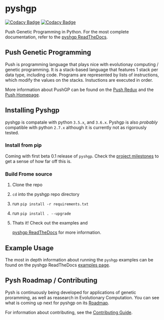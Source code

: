 # pyshgp

[![Codacy Badge](https://api.codacy.com/project/badge/Grade/fc15a23a8626411994234a3cc0a1a43c)](https://www.codacy.com/app/erp12/pyshgp?utm_source=github.com&amp;utm_medium=referral&amp;utm_content=erp12/pyshgp&amp;utm_campaign=Badge_Grade)
[![Codacy Badge](https://api.codacy.com/project/badge/Coverage/fc15a23a8626411994234a3cc0a1a43c)](https://www.codacy.com/app/erp12/pyshgp?utm_source=github.com&utm_medium=referral&utm_content=erp12/pyshgp&utm_campaign=Badge_Coverage)

Push Genetic Programming in Python. For the most complete documentation,
refer to the [pyshgp ReadTheDocs](http://pysh2.readthedocs.io/en/latest/).

## Push Genetic Programming

Push is programming language that plays nice with evolutionay computing
/ genetic programming. It is a stack-based language that features 1
stack per data type, including code. Programs are represented by lists
of instructions, which modify the values on the stacks. Instuctions are
executed in order.

More information about PushGP can be found on the
[Push Redux](https://erp12.github.io/push-redux/) and the
[Push Homepage](http://faculty.hampshire.edu/lspector/push.html).

## Installing Pyshgp

  pyshgp is compatale with python ``3.5.x``, and ``3.6.x``. Pyshgp is also _probably_ compatible with python ``2.7.x`` although it is currently not as rigorously tested.

### Install from pip

Coming with first beta 0.1 release of ``pyshgp``. Check the
[project milestones](https://github.com/erp12/pyshgp/milestones) to get a
sense of how far off this is.

### Build Frome source


1. Clone the repo
2. ``cd`` into the pyshgp repo directory
3. run ``pip install -r requirements.txt``
4. run ``pip install . --upgrade``
5. Thats it! Check out the examples and

   [pyshgp ReadTheDocs](http://pysh2.readthedocs.io/en/latest/) for more
   information.

## Example Usage

The most in depth information about running the `pyshgp` examples can be found
on the pyshgp ReadTheDocs
[examples page](http://pysh2.readthedocs.io/en/latest/examples/index.html).

## Pysh Roadmap / Contributing

Pysh is continuously being developed for applications of genetic
proramming, as well as reasearch in Evolutionary Computation. You can see what
is coming up next for pyshgp on its
[Roadmap](https://github.com/erp12/pyshgp/projects/1).

For information about contributing, see the
[Contributing Guide](http://pysh2.readthedocs.io/en/latest/contributing.html).
